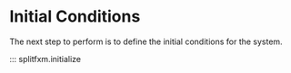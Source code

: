 # Initial Conditions

The next step to perform is to define the initial conditions for the system.

::: splitfxm.initialize